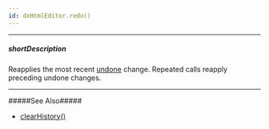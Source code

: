 ```yaml
---
id: dxHtmlEditor.redo()
---
```

---
##### shortDescription
Reapplies the most recent [undone](/Documentation/ApiReference/UI_Widgets/dxHtmlEditor/Methods/#undo) change. Repeated calls reapply preceding undone changes.

---
#####See Also#####
- [clearHistory()](/Documentation/ApiReference/UI_Widgets/dxHtmlEditor/Methods/#clearHistory)